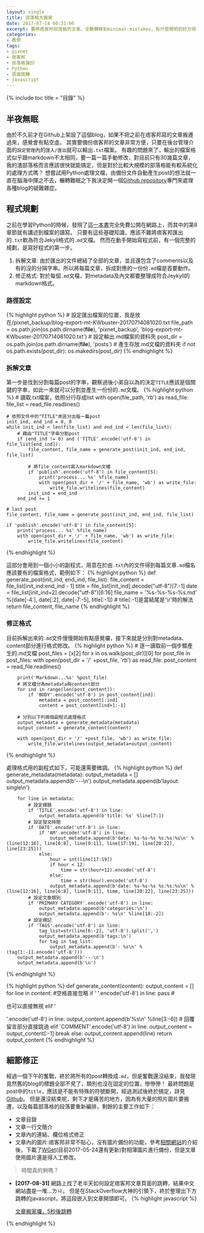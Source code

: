 ```yaml
---
layout: single
title: 部落格大搬家
date: 2017-07-14 00:31:06
excerpt: 要將痞客邦部落格的文章，全數轉移到minimal-mistakes，有什麼聰明的好方呢？
categories:
- 教學
tags:
- pixnet
- 痞客邦
- 部落格備份
- Python
- 頁面跳轉
- javascript
---
```


{% include toc title = "目錄" %}

## 半夜無眠
由於不久前才在Github上架設了這個blog，如果不把之前在痞客邦寫的文章搬遷過來，感覺會有點空虛。
其實要備份痞客邦的文章非常方便，只要在後台管理介面的`設定管理`內的`匯入/匯出`就可以輸出`.txt`檔案。
有趣的問題來了，輸出的檔案格式似乎跟markdown不太相同，要一篇一篇手動修改，對目前只有30幾篇文章，我的渣部落格而言應該很快就能搞定，但是對於比較大規模的部落格能有較系統化的處理方式嗎？
想嘗試用Python處理文檔，由備份文件自動產生post的想法就一直在腦海中揮之不去，輾轉難眠之下我決定開一個[Github repository](https://github.com/KodeWorker/BlogManager)專門來處理各種blog的疑難雜症。

## 程式規劃
之前在學習Python的時候，發現了這[一本書](https://automatetheboringstuff.com/)完全免費公開在網路上，而其中的第8章節就有講述到檔案的讀寫。
只要有這些基礎知識，應該不難將痞客邦匯出的`.txt`軟為符合Jekyll格式的`.md`文檔。
然而在動手開始寫程式前，有一個完整的規劃，是寫好程式的第一步。
1. 拆解文章: 由於匯出的文件總結了全部的文章，並且還包含了comments以及有的沒的分隔字串。所以將每篇文章，拆成對應的一份份`.md`檔是首要動作。
2. 修正格式: 對於每個`.md`文檔，對metadata及內文都要整理成符合Jeykyll的markdown格式。

### 路徑設定
{% highlight python %}
    # 設定匯出檔案的位置，我是放在/pixnet_backup/blog-export-mt-KWbuster-20170714081020.txt
    file_path = os.path.join(os.path.dirname(__file__), 'pixnet_backup', 'blog-export-mt-KWbuster-20170714081020.txt')
    # 設定輸出.md檔案的資料夾
    post_dir = os.path.join(os.path.dirname(__file__), 'posts')
    # 產生存放.md文檔的資料夾
    if not os.path.exists(post_dir):
        os.makedirs(post_dir)
{% endhighlight %}

### 拆解文章
第一步是找到分割每篇post的字串，觀察過後小弟自以為的決定`TITLE`應該是個關鍵的字串，如此一來就可以分割並產生一份份的`.md`文檔。
{% highlight python %}
    # 讀取.txt檔案，依照分行存成list
    with open(file_path, 'rb') as read_file:
        file_list = read_file.readlines()

    # 依照文件中的"TITLE"來區分出每一篇post
    init_ind, end_ind = 0, 0
    while init_ind < len(file_list) and end_ind < len(file_list):
        # 藉由"TITLE"字串分割post
        if (end_ind != 0) and ('TITLE'.encode('utf-8') in file_list[end_ind]):
            file_content, file_name = generate_post(init_ind, end_ind, file_list)

            # 將file_content寫入markdown文檔
            if 'publish'.encode('utf-8') in file_content[5]:
                print('process... %s' %file_name)
                with open(post_dir + '/' + file_name, 'wb') as write_file:
                    write_file.writelines(file_content)
            init_ind = end_ind
        end_ind += 1

    # last post
    file_content, file_name = generate_post(init_ind, end_ind, file_list)

    if 'publish'.encode('utf-8') in file_content[5]:
        print('process... %s' %file_name)
        with open(post_dir + '/' + file_name, 'wb') as write_file:
            write_file.writelines(file_content)
{% endhighlight %}

這部分會用到一個小小的副程式，用意在於由`.txt`內的文件得到每篇文章`.md`檔名應該要有的檔案格式，範例如下：
{% highlight python %}
    def generate_post(init_ind, end_ind, file_list):
        file_content = file_list[init_ind:end_ind - 1]
        title = file_list[init_ind].decode("utf-8")[7:-1]
        date = file_list[init_ind+2].decode("utf-8")[6:16]
        file_name = '%s-%s-%s-%s.md' %(date[-4:], date[:2], date[-7:-5], title[:-1]) # title[:-1]是當結尾是'\r'時的解法
        return file_content, file_name
{% endhighlight %}

### 修正格式
目前拆解出來的`.md`文件慢慢開始有點感覺囉，接下來就是分別對metadata、content部分進行格式修改。
{% highlight python %}
    # 逐一讀取前一個步驟產生的.md文檔
    post_files = [x[2] for x in os.walk(post_dir)][0]
    for post_file in post_files:
        with open(post_dir + '/' +post_file, 'rb') as read_file:
            post_content = read_file.readlines()

        print('Markdown...%s' %post_file)
        # 將文檔分為metadata與content部分
        for ind in range(len(post_content)):
            if 'BODY'.encode('utf-8') in post_content[ind]:
                metadata = post_content[:ind]
                content = post_content[ind+1:-1]

        # 分別以下列兩個副程式處理格式
        output_metadata = generate_metadata(metadata)
        output_content = generate_content(content)        

        with open(post_dir + '/' +post_file, 'wb') as write_file:
            write_file.writelines(output_metadata+output_content)
{% endhighlight %}

處理格式用的副程式如下，可能還需要微調。
{% highlight python %}
    def generate_metadata(metadata):
        output_metadata = []
        output_metadata.append(b'---\n')
        output_metadata.append(b'layout: single\n')

        for line in metadata:
            # 設定標題
            if 'TITLE'.encode('utf-8') in line:
                output_metadata.append(b'title: %s' %line[7:])
            # 設定發文時間
            if 'DATE'.encode('utf-8') in line:
                if 'AM'.encode('utf-8') in line:
                    output_metadata.append(b'date: %s-%s-%s %s:%s:%s\n' %(line[12:16], line[6:8], line[9:11], line[17:19], line[20:22], line[23:25]))
                else:
                    hour = int(line[17:19])
                    if hour < 12:
                        time = str(hour+12).encode('utf-8')
                    else:
                        time = str(hour).encode('utf-8')
                    output_metadata.append(b'date: %s-%s-%s %s:%s:%s\n' %(line[12:16], line[6:8], line[9:11], time, line[20:22], line[23:25]))
            # 設定文章類別
            if 'PRIMARY CATEGORY'.encode('utf-8') in line:
                output_metadata.append(b'categories:\n')
                output_metadata.append(b'- %s\n' %line[18:-2])
            # 設定標記
            if 'TAGS'.encode('utf-8') in line:
                tag_list=str(line[6:-2], 'utf-8').split(',')
                output_metadata.append(b'tags:\n')
                for tag in tag_list:
                    output_metadata.append(b'- %s\n' %(tag[1:-1].encode('utf-8')))
        output_metadata.append(b'---\n')
        output_metadata.append(b'\n')
{% endhighlight %}

{% highlight python %}
    def generate_content(content):
        output_content = []
        for line in content:
            #空格直接忽略
            if '&nbsp;'.encode('utf-8') in line:
                pass
            # <p></p>也可以直接無視
            elif '<p>'.encode('utf-8') in line:
                output_content.append(b'%s\n' %line[3:-6])
            # 回覆留言部分直接跳過
            elif 'COMMENT'.encode('utf-8') in line:
                output_content = output_content[:-1]
                break
            else:
                output_content.append(line)
        return output_content
{% endhighlight %}

## 細節修正
經過一個下午的奮戰，終於將所有的post轉換成`.md`，但是奮戰還沒結束，我發現竟然舊的blog的標題全部不見了，類別也沒在固定的位置，慘慘慘！
最終問題是post中的`title`，應該是不能有特殊的符號斷開，經過測試後終於搞定，詳見[Github](https://github.com/KodeWorker/BlogManager)。
但是還沒結束呢，剩下才是痛苦的地方，因為有大量的照片圖片要搬遷，以及每篇部落格的段落要重新編排，剩餘的主要工作如下：

- 文章目錄
- 文章一行文簡介
- 文章內的連結、欄位格式修正
- 文章內的圖片:痞客邦非常不貼心，沒有圖片備份的功能，參考[相關網站](https://sofree.cc/bloginwp-pixnet-album/)的介紹後，下載了[WGet](http://laby2.blogspot.tw/2010/01/wget.html#download)(目前2017-05-24還有更新)對相簿圖片進行備份，但是文章使用圖片還是得人工修改。

> 時間真的夠嗎？

- **[2017-08-31]** 網路上找了老半天如何設定痞客邦文章頁面的跳轉，結果中文網站盡是一堆...ㄌㄐ。
但是在StackOverflow大神的引領下，終於整理出下方跳轉的javascript，將這段嵌入到文章開頭即可。
{% highlight javascript %}
    <p>
    <script type="text/javascript">// <![CDATA[
    var ARTICLE_MAIN = document.getElementById("article-main");
    if(ARTICLE_MAIN){
        var delayMillis = 5000; //5 second
        setTimeout(function(){
            window.location= "跳轉頁面URL";//your code to be executed after 5 second
            }, delayMillis);
        }
    // ]]></script>
    </p>
    <p><a href="文字連結URL">文章搬家囉，5秒後跳轉</a></p>
{% endhighlight %}
